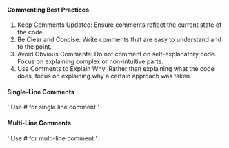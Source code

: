 #### Commenting Best Practices

1) Keep Comments Updated: Ensure comments reflect the current state of the code.
2) Be Clear and Concise: Write comments that are easy to understand and to the point.
3) Avoid Obvious Comments: Do not comment on self-explanatory code. Focus on explaining complex or non-intuitive parts.
4) Use Comments to Explain Why: Rather than explaining what the code does, focus on explaining why a certain approach was taken.

#### Single-Line Comments
'
Use # for single line comment
'

#### Multi-Line Comments
'
Use # for multi-line comment
'


